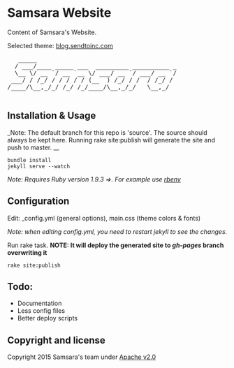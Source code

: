 # Samsara Website

Content of Samsara's Website.

Selected theme: [blog.sendtoinc.com](http://blog.sendtoinc.com)

<pre>
   _____                                      
  / ___/____ _____ ___  _________ __________ _
  \__ \/ __ `/ __ `__ \/ ___/ __ `/ ___/ __ `/
 ___/ / /_/ / / / / / (__  ) /_/ / /  / /_/ / 
/____/\__,_/_/ /_/ /_/____/\__,_/_/   \__,_/  
                                              
</pre>

## Installation & Usage
_Note: The default branch for this repo is 'source'. The source should always be kept here. Running rake site:publish will generate the site and push to master. __
``` 
bundle install
jekyll serve --watch
``` 
_Note: Requires Ruby version 1.9.3 =>. For example use [rbenv](https://github.com/sstephenson/rbenv)_   
    
## Configuration
Edit: _config.yml (general options), main.css (theme colors &amp; fonts)

_Note: when editing _config.yml, you need to restart jekyll to see the changes.__

    
Run rake task. **NOTE: It will deploy the generated site to _gh-pages_ branch overwriting it**    
``` 
rake site:publish
```

## Todo:

+ Documentation
+ Less config files
+ Better deploy scripts

## Copyright and license

Copyright 2015 Samsara's team under [Apache v2.0](LICENSE)

